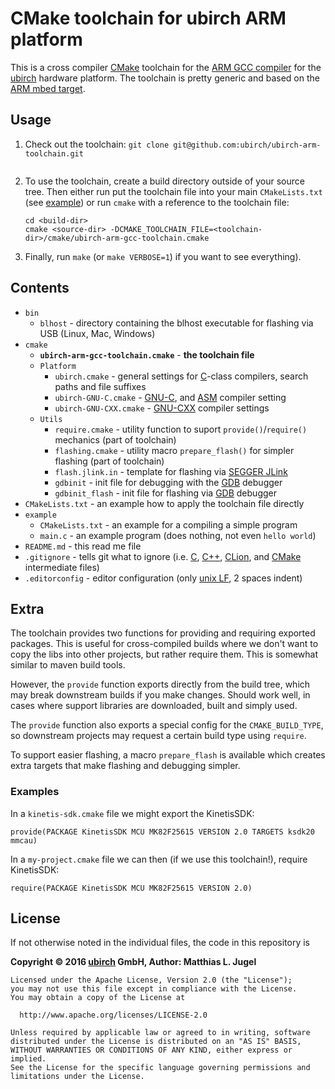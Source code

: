 # CMake toolchain for ubirch ARM platform

This is a cross compiler [CMake](https://cmake.org) toolchain for the
[ARM GCC compiler](https://launchpad.net/gcc-arm-embedded) for the [ubirch](https://ubirch.com/) hardware platform.
The toolchain is pretty generic and based on the [ARM mbed target](https://github.com/ARMmbed/target-mbed-gcc).

## Usage

1. Check out the toolchain:
    `git clone git@github.com:ubirch/ubirch-arm-toolchain.git`
    ```

2. To use the toolchain, create a build directory outside of your source tree. Then either run
   put the toolchain file into your main `CMakeLists.txt` (see [example](CMakeLists.txt)) or run `cmake`
   with a reference to the toolchain file:
    ```
    cd <build-dir>
    cmake <source-dir> -DCMAKE_TOOLCHAIN_FILE=<toolchain-dir>/cmake/ubirch-arm-gcc-toolchain.cmake
    ```

3. Finally, run `make` (or `make VERBOSE=1`) if you want to see everything).

## Contents

- `bin`
    - `blhost` - directory containing the blhost executable for flashing via USB (Linux, Mac, Windows)
- `cmake`
    - __`ubirch-arm-gcc-toolchain.cmake`__ - __the toolchain file__
    - `Platform`
        * `ubirch.cmake` - general settings for [C](https://en.wikipedia.org/wiki/C_(programming_language))-class compilers, search paths and file suffixes
        * `ubirch-GNU-C.cmake` - [GNU-C](https://gcc.gnu.org/), and
          [ASM](https://en.wikipedia.org/wiki/Assembly_language#Assembler) compiler setting
        * `ubirch-GNU-CXX.cmake` - [GNU-CXX](https://gcc.gnu.org/) compiler settings
    - `Utils`
        * `require.cmake` - utility function to suport `provide()`/`require()` mechanics (part of toolchain)
        * `flashing.cmake` - utility macro `prepare_flash()` for simpler flashing (part of toolchain)
        * `flash.jlink.in` - template for flashing via [SEGGER JLink](https://www.segger.com/jlink-debug-probes.html)
        * `gdbinit` - init file for debugging with the [GDB](https://www.gnu.org/software/gdb/) debugger
        * `gdbinit_flash` - init file for flashing via [GDB](https://www.gnu.org/software/gdb/) debugger
- `CMakeLists.txt` - an example how to apply the toolchain file directly
- `example`
    * `CMakeLists.txt` - an example for a compiling a simple program
    * `main.c` - an example program (does nothing, not even `hello world`)
- `README.md` - this read me file
- `.gitignore` - tells git what to ignore (i.e. [C](https://en.wikipedia.org/wiki/C_(programming_language)),
   [C++](https://en.wikipedia.org/wiki/C%2B%2B), [CLion](https://www.jetbrains.com/clion/), and
   [CMake](https://cmake.org) intermediate files)
- `.editorconfig` - editor configuration (only [unix LF](https://en.wikipedia.org/wiki/Newline), 2 spaces indent)

## Extra

The toolchain provides two functions for providing and requiring exported packages. This is useful for cross-compiled
builds where we don't want to copy the libs into other projects, but rather require them. This is somewhat similar
to maven build tools.

However, the `provide` function exports directly from the build tree, which may break downstream builds if you make
changes. Should work well, in cases where support libraries are downloaded, built and simply used.

The `provide` function also exports a special config for the `CMAKE_BUILD_TYPE`, so downstream projects may request
a certain build type using `require`.

To support easier flashing, a macro `prepare_flash` is available which creates extra targets that
make flashing and debugging simpler.

### Examples

In a `kinetis-sdk.cmake` file we might export the KinetisSDK:
```
provide(PACKAGE KinetisSDK MCU MK82F25615 VERSION 2.0 TARGETS ksdk20 mmcau)
```

In a `my-project.cmake` file we can then (if we use this toolchain!), require KinetisSDK:
```
require(PACKAGE KinetisSDK MCU MK82F25615 VERSION 2.0)
```

## License

If not otherwise noted in the individual files, the code in this repository is

__Copyright &copy; 2016 [ubirch](http://ubirch.com) GmbH, Author: Matthias L. Jugel__

```
Licensed under the Apache License, Version 2.0 (the "License");
you may not use this file except in compliance with the License.
You may obtain a copy of the License at

  http://www.apache.org/licenses/LICENSE-2.0

Unless required by applicable law or agreed to in writing, software
distributed under the License is distributed on an "AS IS" BASIS,
WITHOUT WARRANTIES OR CONDITIONS OF ANY KIND, either express or implied.
See the License for the specific language governing permissions and
limitations under the License.
```

